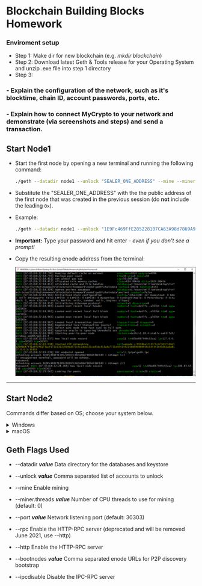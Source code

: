 # Blockchain Building Blocks Homework

### Enviroment setup
- Step 1: Make dir for new blockchain (e.g. *mkdir blockchain*)
- Step 2: Download latest Geth & Tools release for your Operating System and unzip .exe file into step 1 directory
- Step 3: 

### - Explain the configuration of the network, such as it's blocktime, chain ID, account passwords, ports, etc.

### - Explain how to connect MyCrypto to your network and demonstrate (via screenshots and steps) and send a transaction.

## Start Node1
* Start the first node by opening a new terminal and running the following command:

  ```sh
  ./geth --datadir node1 --unlock "SEALER_ONE_ADDRESS" --mine --miner.threads 1
  ```

*  Substitute the "SEALER_ONE_ADDRESS" with the the public address of the first node that was created in the previous session (do **not** include the leading `0x`).

* Example:

  ```sh
  ./geth --datadir node1 --unlock "1E9Fc469FfE285228107CA63A98d7869A93BF189" --mine --miner.threads 1
  ```

* **Important:** Type your password and hit enter - _even if you don't see a prompt!_

* Copy the resulting enode address from the terminal:


   <img src="Images/enode-address.png" width = 600>

---


## Start Node2

Commands differ based on OS; choose your system below.

<details><summary>Windows</summary>

* Start node two by opening a second new terminal and running the following command: 

  ```sh
  ./geth --datadir node2 --unlock "SEALER_TWO_ADDRESS" --port 30304 --http --bootnodes "SEALER_ONE_ENODE_ADDRESS"  --ipcdisable --allow-insecure-unlock --mine --miner.threads 1
  ```

* For example:

  ```sh
  ./geth --datadir node2 --unlock "B1F8B855dD47239Ef8eC38304753E9Bc75DB2212" --port 30304 --http --bootnodes "enode://f018ba3233571c075037548d5d2946b47f31dff2f6173acf172e1312c914bd572c0c2dcbc21ce83dc413a4e7721d9342592256804b9b9656c0343f2b41061a6a@127.0.0.1:30303"  --ipcdisable --allow-insecure-unlock --mine --miner.threads 1
  ```

* **Important**: Type your password and hit enter - _even if you don't see a prompt!_

* The chain should be up and running after you start the second node.

</details>
<details><summary>macOS</summary>

* Start node two by opening a second new terminal and running the following command: 

  ```sh
  ./geth --datadir node2 --unlock "SEALER_TWO_ADDRESS" --port 30304 --http --bootnodes "SEALER_ONE_ENODE_ADDRESS"  --allow-insecure-unlock --mine --miner.threads 1
  ```

* For example:

  ```sh
  ./geth --datadir node2 --unlock "B1F8B855dD47239Ef8eC38304753E9Bc75DB2212" --port 30304 --http --bootnodes "enode://f018ba3233571c075037548d5d2946b47f31dff2f6173acf172e1312c914bd572c0c2dcbc21ce83dc413a4e7721d9342592256804b9b9656c0343f2b41061a6a@127.0.0.1:30303"  --allow-insecure-unlock --mine --miner.threads 1
  ```

* **Important**: Type your password and hit enter - _even if you don't see a prompt!_

* The chain should be up and running after you start the second node.

</details>

## Geth Flags Used
- --datadir ***value***
Data directory for the databases and keystore

- --unlock ***value***
Comma separated list of accounts to unlock

- --mine
Enable mining

- --miner.threads ***value***
Number of CPU threads to use for mining (default: 0)

- --port ***value***
Network listening port (default: 30303)

- --rpc
Enable the HTTP-RPC server (deprecated and will be removed June 2021, use --http)

- --http
Enable the HTTP-RPC server

- --bootnodes ***value***
Comma separated enode URLs for P2P discovery bootstrap

- --ipcdisable
Disable the IPC-RPC server
